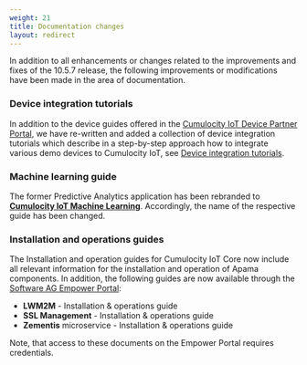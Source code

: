 ```yaml
---
weight: 21
title: Documentation changes
layout: redirect
---
```


In addition to all enhancements or changes related to the improvements and fixes of the 10.5.7 release, the following improvements or modifications have been made in the area of documentation.

### Device integration tutorials

In addition to the device guides offered in the [Cumulocity IoT Device Partner Portal](https://devicepartnerportal.softwareag.com/web/#/), we have re-written and added a collection of device integration tutorials which describe in a step-by-step approach how to integrate various demo devices to Cumulocity IoT, see [Device integration tutorials](/device-integration-tutorials).

### Machine learning guide

The former Predictive Analytics application has been rebranded to **[Cumulocity IoT Machine Learning](/machine-learning/)**. Accordingly, the name of the respective guide has been changed.

### Installation and operations guides

The Installation and operation guides for Cumulocity IoT Core now include all relevant information for the installation and operation of Apama components. In addition, the following guides are now available through the [Software AG Empower Portal](https://documentation.softwareag.com/):

* **LWM2M** - Installation & operations guide
* **SSL Management** - Installation & operations guide
* **Zementis** microservice - Installation & operations guide

Note, that access to these documents on the Empower Portal requires credentials.

